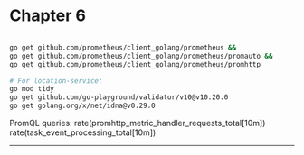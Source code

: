 # Chapter 6

```sh

go get github.com/prometheus/client_golang/prometheus &&
go get github.com/prometheus/client_golang/prometheus/promauto &&
go get github.com/prometheus/client_golang/prometheus/promhttp

# For location-service:
go mod tidy
go get github.com/go-playground/validator/v10@v10.20.0
go get golang.org/x/net/idna@v0.29.0
```


PromQL queries:
rate(promhttp_metric_handler_requests_total[10m])
rate(task_event_processing_total[10m])


---

